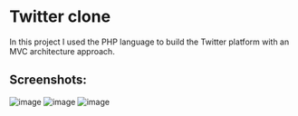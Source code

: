 # Twitter clone
In this project I used the PHP language to build the Twitter platform with an MVC architecture approach.

## Screenshots:
![image](https://github.com/gfonsecadev/twitter_clone/assets/90278833/f608d45a-64df-4ec1-b3cd-bd7d1658d5fb)
![image](https://github.com/gfonsecadev/twitter_clone/assets/90278833/72d31cef-f311-4d40-9196-629ff7c823f1)
![image](https://github.com/gfonsecadev/twitter_clone/assets/90278833/daa1ff6f-1a33-42de-8eba-60ad6d1430b7)

